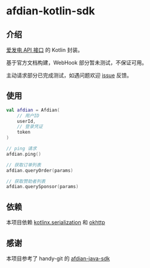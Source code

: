 # afdian-kotlin-sdk
## 介绍
[爱发电 API 接口](https://afdian.net/p/010ff078177211eca44f52540025c377) 的 Kotlin 封装。

基于官方文档构建，WebHook 部分暂未测试，不保证可用。

主动请求部分已完成测试，如遇问题欢迎 [issue](https://github.com/JackuXL/afdian-kotlin-sdk/issue) 反馈。

## 使用
```kotlin
val afdian = Afdian(
    // 用户ID
    userId,
    // 登录凭证
    token
)

// ping 请求
afdian.ping()

// 获取订单列表
afdian.queryOrder(params)

// 获取赞助者列表
afdian.querySponsor(params)
```
## 依赖
本项目依赖 [kotlinx.serialization](https://github.com/Kotlin/kotlinx.serialization/) 和 [okhttp](https://github.com/square/okhttp)

## 感谢
本项目参考了 handy-git 的 [afdian-java-sdk](https://gitee.com/handy-git/afdian-java-sdk)